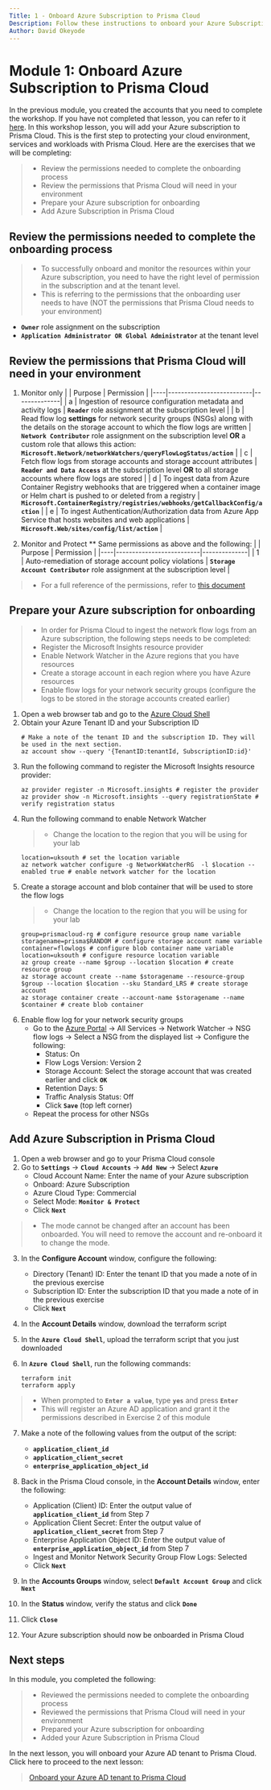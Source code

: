 ```yaml
---
Title: 1 - Onboard Azure Subscription to Prisma Cloud
Description: Follow these instructions to onboard your Azure Subscription to Prisma Cloud
Author: David Okeyode
---
```

# Module 1: Onboard Azure Subscription to Prisma Cloud

In the previous module, you created the accounts that you need to complete the workshop. If you have not completed that lesson, you can refer to it [here](0-prerequisites.md). In this workshop lesson, you will add your Azure subscription to Prisma Cloud. This is the first step to protecting your cloud environment, services and workloads with Prisma Cloud. Here are the exercises that we will be completing:

> * Review the permissions needed to complete the onboarding process
> * Review the permissions that Prisma Cloud will need in your environment
> * Prepare your Azure subscription for onboarding
> * Add Azure Subscription in Prisma Cloud

## Review the permissions needed to complete the onboarding process
>* To successfully onboard and monitor the resources within your Azure subscription, you need to have the right level of permission in the subscription and at the tenant level.
>* This is referring to the permissions that the onboarding user needs to have (NOT the permissions that Prisma Cloud needs to your environment)

* **`Owner`** role assignment on the subscription
* **`Application Administrator OR Global Administrator`** at the tenant level

## Review the permissions that Prisma Cloud will need in your environment
1. Monitor only
|    | Purpose                   | Permission       |
|----|--------------------------|--------------|
| a | Ingestion of resource configuration metadata and activity logs | **`Reader`** role assignment at the subscription level |
| b | Read flow log **settings** for network security groups (NSGs) along with the details on the storage account to which the flow logs are written | **`Network Contributor`** role assignment on the subscription level **OR** a custom role that allows this action: **`Microsoft.Network/networkWatchers/queryFlowLogStatus/action`** |
| c | Fetch flow logs from storage accounts and storage account attributes | **`Reader and Data Access`** at the subscription level **OR** to all storage accounts where flow logs are stored |
| d | To ingest data from Azure Container Registry webhooks that are triggered when a container image or Helm chart is pushed to or deleted from a registry | **`Microsoft.ContainerRegistry/registries/webhooks/getCallbackConfig/action`** |
| e | To ingest Authentication/Authorization data from Azure App Service that hosts websites and web applications | **`Microsoft.Web/sites/config/list/action`** |

2. Monitor and Protect
** Same permissions as above and the following:
|    | Purpose                   | Permission       |
|----|--------------------------|--------------|
| 1 | Auto-remediation of storage account policy violations | **`Storage Account Contributor`** role assignment at the subscription level |

>* For a full reference of the permissions, refer to [this document](https://docs.paloaltonetworks.com/prisma/prisma-cloud/prisma-cloud-admin/connect-your-cloud-platform-to-prisma-cloud/onboard-your-azure-account/azure-onboarding-checklist.html#id04489406-4377-448f-8d6c-d1623dcce1e7)


## Prepare your Azure subscription for onboarding
>* In order for Prisma Cloud to ingest the network flow logs from an Azure subscription, the following steps needs to be completed:
   >* Register the Microsoft Insights resource provider
   >* Enable Network Watcher in the Azure regions that you have resources
   >* Create a storage account in each region where you have Azure resources
   >* Enable flow logs for your network security groups (configure the logs to be stored in the storage accounts created earlier)

1. Open a web browser tab and go to the [Azure Cloud Shell](https://shell.azure.com) 
2. Obtain your Azure Tenant ID and your Subscription ID
    ```
    # Make a note of the tenant ID and the subscription ID. They will be used in the next section.
    az account show --query '{TenantID:tenantId, SubscriptionID:id}'
    ```
3. Run the following command to register the Microsoft Insights resource provider:
    ```
    az provider register -n Microsoft.insights # register the provider
    az provider show -n Microsoft.insights --query registrationState # verify registration status
    ```
4. Run the following command to enable Network Watcher
   >* Change the location to the region that you will be using for your lab
   ```
   location=uksouth # set the location variable
   az network watcher configure -g NetworkWatcherRG  -l $location --enabled true # enable network watcher for the location

   ```
5. Create a storage account and blob container that will be used to store the flow logs
   >* Change the location to the region that you will be using for your lab
   ```
   group=prismacloud-rg # configure resource group name variable
   storagename=prisma$RANDOM # configure storage account name variable
   container=flowlogs # configure blob container name variable
   location=uksouth # configure resource location variable
   az group create --name $group --location $location # create resource group
   az storage account create --name $storagename --resource-group $group --location $location --sku Standard_LRS # create storage account
   az storage container create --account-name $storagename --name $container # create blob container
   ```
6. Enable flow log for your network security groups
   * Go to the [Azure Portal](https://portal.azure.com) → All Services → Network Watcher → NSG flow logs → Select a NSG from the displayed list → Configure the following:
      * Status: On
      * Flow Logs Version: Version 2
      * Storage Account: Select the storage account that was created earlier and click **`OK`**
      * Retention Days: 5
      * Traffic Analysis Status: Off
      * Click **`Save`** (top left corner)
   * Repeat the process for other NSGs


## Add Azure Subscription in Prisma Cloud
1. Open a web browser and go to your Prisma Cloud console 
2. Go to **`Settings`** → **`Cloud Accounts`** → **`Add New`** → Select **`Azure`** 
   * Cloud Account Name: Enter the name of your Azure subscription
   * Onboard: Azure Subscription
   * Azure Cloud Type: Commercial
   * Select Mode: **`Monitor & Protect`**
   * Click **`Next`**
>* The mode cannot be changed after an account has been onboarded. You will need to remove the account and re-onboard it to change the mode.
3. In the **Configure Account** window, configure the following:
   * Directory (Tenant) ID: Enter the tenant ID that you made a note of in the previous exercise
   * Subscription ID: Enter the subscription ID that you made a note of in the previous exercise
   * Click **`Next`**
4. In the **Account Details** window, download the terraform script
5. In the **`Azure Cloud Shell`**, upload the terraform script that you just downloaded

6. In **`Azure Cloud Shell`**, run the following commands:
   ```
   terraform init
   terraform apply
   ```
>* When prompted to **`Enter a value`**, type **`yes`** and press **`Enter`**
>* This will register an Azure AD application and grant it the permissions described in Exercise 2 of this module

7. Make a note of the following values from the output of the script:
   * **`application_client_id`**
   * **`application_client_secret`**
   * **`enterprise_application_object_id`**

8. Back in the Prisma Cloud console, in the **Account Details** window, enter the following:
   * Application (Client) ID: Enter the output value of **`application_client_id`** from Step 7
   * Application Client Secret: Enter the output value of **`application_client_secret`** from Step 7
   * Enterprise Application Object ID: Enter the output value of **`enterprise_application_object_id`** from Step 7
   * Ingest and Monitor Network Security Group Flow Logs: Selected
   * Click **`Next`**

9. In the **Accounts Groups** window, select **`Default Account Group`** and click **`Next`**

10. In the **Status** window, verify the status and click **`Done`**

11. Click **`Close`**

12. Your Azure subscription should now be onboarded in Prisma Cloud

## Next steps

In this module, you completed the following:
> * Reviewed the permissions needed to complete the onboarding process
> * Reviewed the permissions that Prisma Cloud will need in your environment
> * Prepared your Azure subscription for onboarding
> * Added your Azure Subscription in Prisma Cloud

In the next lesson, you will onboard your Azure AD tenant to Prisma Cloud. Click here to proceed to the next lesson:
> [Onboard your Azure AD tenant to Prisma Cloud](2-onboard-azure-ad.md)
